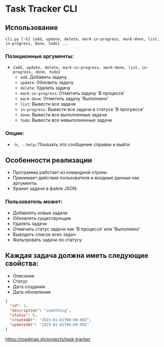 # Task Tracker CLI

## Использование
`cli.py [-h] {add, update, delete, mark-in-progress, mark-done, list, in-progress, done, todo} ...`

### Позиционные аргументы:

- `{add, update, delete, mark-in-progress, mark-done, list, in-progress, done, todo}`
  - `add`: Добавить задачу
  - `update`: Обновить задачу
  - `delete`: Удалить задачу
  - `mark-in-progress`: Отметить задачу 'В процессе'
  - `mark-done`: Отметить задачу 'Выполнено'
  - `list`: Вывести все задачи
  - `in-progress`: Вывести все задачи в статусе 'В прогрессе'
  - `done`: Вывести все выполненные задачи
  - `todo`: Вывести все невыполненные задачи

### Опции:

- `-h, --help`: Показать это сообщение справки и выйти

## Особенности реализации

- Программа работает из командной строки.
- Принимает действия пользователя и входные данные как аргументы.
- Хранит задачи в файле JSON.

### Пользователь может:

- Добавлять новые задачи
- Обновлять существующие
- Удалять задачи
- Отмечать статус задачи как 'В процессе' или 'Выполнено'
- Выводить список всех задач
- Фильтровать задачи по статусу

## Каждая задача должна иметь следующие свойства:

- Описание
- Статус
- Дата создания
- Дата обновления

```json
{
  "id": 1,
  "description": "something",
  "status": 0,
  "createdAt": "2023-01-01T00:00:00Z",
  "updatedAt": "2023-01-01T00:00:00Z"
}
```

https://roadmap.sh/projects/task-tracker
